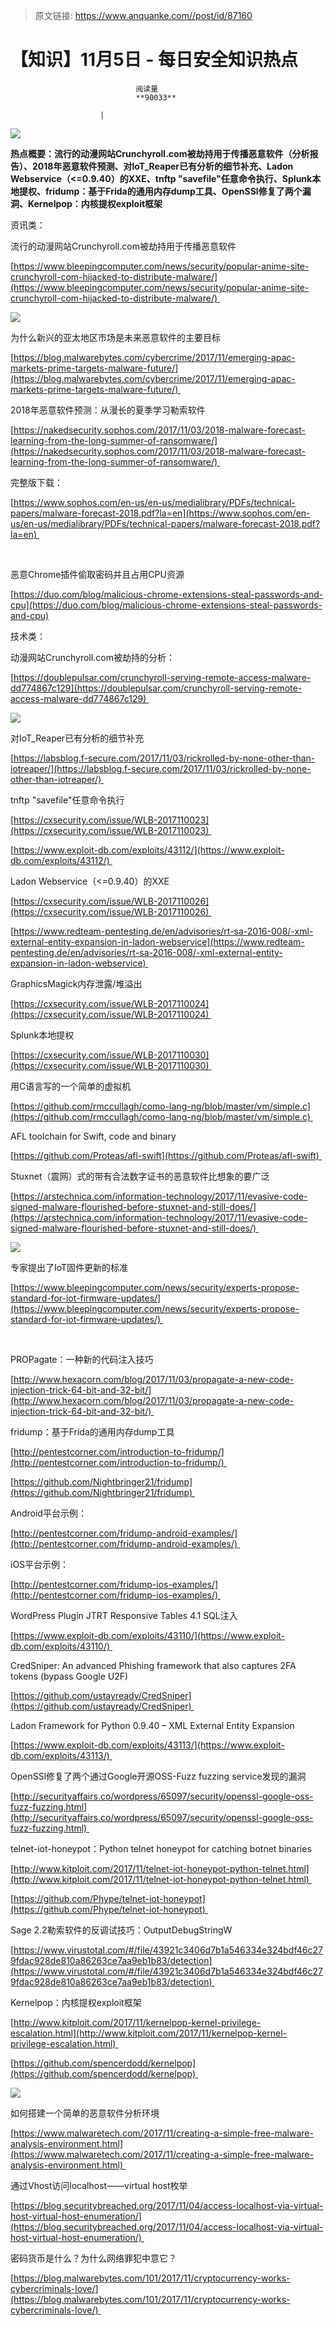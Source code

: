 > 原文链接: https://www.anquanke.com//post/id/87160 


# 【知识】11月5日 - 每日安全知识热点


                                阅读量   
                                **90033**
                            
                        |
                        
                                                                                    



[![](https://p4.ssl.qhimg.com/t011c8d009821dc676c.png)](https://p4.ssl.qhimg.com/t011c8d009821dc676c.png)

**热点概要：流行的动漫网站Crunchyroll.com被劫持用于传播恶意软件（分析报告）、2018年恶意软件预测、对IoT_Reaper已有分析的细节补充、Ladon Webservice（&lt;=0.9.40）的XXE、tnftp "savefile"任意命令执行、Splunk本地提权、fridump：基于Frida的通用内存dump工具、OpenSSl修复了两个漏洞、Kernelpop：内核提权exploit框架**



资讯类：

流行的动漫网站Crunchyroll.com被劫持用于传播恶意软件

[https://www.bleepingcomputer.com/news/security/popular-anime-site-crunchyroll-com-hijacked-to-distribute-malware/](https://www.bleepingcomputer.com/news/security/popular-anime-site-crunchyroll-com-hijacked-to-distribute-malware/) 

[![](https://p2.ssl.qhimg.com/t0124d2171dd1d34a23.png)](https://p2.ssl.qhimg.com/t0124d2171dd1d34a23.png)



为什么新兴的亚太地区市场是未来恶意软件的主要目标

[https://blog.malwarebytes.com/cybercrime/2017/11/emerging-apac-markets-prime-targets-malware-future/](https://blog.malwarebytes.com/cybercrime/2017/11/emerging-apac-markets-prime-targets-malware-future/) 



2018年恶意软件预测：从漫长的夏季学习勒索软件

[https://nakedsecurity.sophos.com/2017/11/03/2018-malware-forecast-learning-from-the-long-summer-of-ransomware/](https://nakedsecurity.sophos.com/2017/11/03/2018-malware-forecast-learning-from-the-long-summer-of-ransomware/) 

完整版下载：

[https://www.sophos.com/en-us/en-us/medialibrary/PDFs/technical-papers/malware-forecast-2018.pdf?la=en](https://www.sophos.com/en-us/en-us/medialibrary/PDFs/technical-papers/malware-forecast-2018.pdf?la=en) 

<br>



恶意Chrome插件偷取密码并且占用CPU资源



[https://duo.com/blog/malicious-chrome-extensions-steal-passwords-and-cpu](https://duo.com/blog/malicious-chrome-extensions-steal-passwords-and-cpu)



技术类：

动漫网站Crunchyroll.com被劫持的分析：

[https://doublepulsar.com/crunchyroll-serving-remote-access-malware-dd774867c129](https://doublepulsar.com/crunchyroll-serving-remote-access-malware-dd774867c129) 

[![](https://p1.ssl.qhimg.com/t012dcb2016da5a2f7d.png)](https://p1.ssl.qhimg.com/t012dcb2016da5a2f7d.png)



对IoT_Reaper已有分析的细节补充

[https://labsblog.f-secure.com/2017/11/03/rickrolled-by-none-other-than-iotreaper/](https://labsblog.f-secure.com/2017/11/03/rickrolled-by-none-other-than-iotreaper/) 



tnftp "savefile"任意命令执行

[https://cxsecurity.com/issue/WLB-2017110023](https://cxsecurity.com/issue/WLB-2017110023) 

[https://www.exploit-db.com/exploits/43112/](https://www.exploit-db.com/exploits/43112/) 



Ladon Webservice（&lt;=0.9.40）的XXE

[https://cxsecurity.com/issue/WLB-2017110026](https://cxsecurity.com/issue/WLB-2017110026) 

[https://www.redteam-pentesting.de/en/advisories/rt-sa-2016-008/-xml-external-entity-expansion-in-ladon-webservice](https://www.redteam-pentesting.de/en/advisories/rt-sa-2016-008/-xml-external-entity-expansion-in-ladon-webservice) 



GraphicsMagick内存泄露/堆溢出

[https://cxsecurity.com/issue/WLB-2017110024](https://cxsecurity.com/issue/WLB-2017110024) 



Splunk本地提权

[https://cxsecurity.com/issue/WLB-2017110030](https://cxsecurity.com/issue/WLB-2017110030) 



用C语言写的一个简单的虚拟机

[https://github.com/rmccullagh/como-lang-ng/blob/master/vm/simple.c](https://github.com/rmccullagh/como-lang-ng/blob/master/vm/simple.c) 



AFL toolchain for Swift, code and binary

[https://github.com/Proteas/afl-swift](https://github.com/Proteas/afl-swift) 



Stuxnet（震网）式的带有合法数字证书的恶意软件比想象的要广泛

[https://arstechnica.com/information-technology/2017/11/evasive-code-signed-malware-flourished-before-stuxnet-and-still-does/](https://arstechnica.com/information-technology/2017/11/evasive-code-signed-malware-flourished-before-stuxnet-and-still-does/) 

[![](https://p3.ssl.qhimg.com/t01fa67dac2e6c3a3d3.jpg)](https://p3.ssl.qhimg.com/t01fa67dac2e6c3a3d3.jpg)



专家提出了IoT固件更新的标准

[https://www.bleepingcomputer.com/news/security/experts-propose-standard-for-iot-firmware-updates/](https://www.bleepingcomputer.com/news/security/experts-propose-standard-for-iot-firmware-updates/) 

<br>

PROPagate：一种新的代码注入技巧

[http://www.hexacorn.com/blog/2017/11/03/propagate-a-new-code-injection-trick-64-bit-and-32-bit/](http://www.hexacorn.com/blog/2017/11/03/propagate-a-new-code-injection-trick-64-bit-and-32-bit/) 



fridump：基于Frida的通用内存dump工具

[http://pentestcorner.com/introduction-to-fridump/](http://pentestcorner.com/introduction-to-fridump/) 

[https://github.com/Nightbringer21/fridump](https://github.com/Nightbringer21/fridump) 

Android平台示例：

[http://pentestcorner.com/fridump-android-examples/](http://pentestcorner.com/fridump-android-examples/) 

iOS平台示例：

[http://pentestcorner.com/fridump-ios-examples/](http://pentestcorner.com/fridump-ios-examples/) 



WordPress Plugin JTRT Responsive Tables 4.1 SQL注入

[https://www.exploit-db.com/exploits/43110/](https://www.exploit-db.com/exploits/43110/) 



CredSniper: An advanced Phishing framework that also captures 2FA tokens (bypass Google U2F) 

[https://github.com/ustayready/CredSniper](https://github.com/ustayready/CredSniper) 



Ladon Framework for Python 0.9.40 – XML External Entity Expansion

[https://www.exploit-db.com/exploits/43113/](https://www.exploit-db.com/exploits/43113/) 



OpenSSl修复了两个通过Google开源OSS-Fuzz fuzzing service发现的漏洞

[http://securityaffairs.co/wordpress/65097/security/openssl-google-oss-fuzz-fuzzing.html](http://securityaffairs.co/wordpress/65097/security/openssl-google-oss-fuzz-fuzzing.html) 



telnet-iot-honeypot：Python telnet honeypot for catching botnet binaries 

[http://www.kitploit.com/2017/11/telnet-iot-honeypot-python-telnet.html](http://www.kitploit.com/2017/11/telnet-iot-honeypot-python-telnet.html) 

[https://github.com/Phype/telnet-iot-honeypot](https://github.com/Phype/telnet-iot-honeypot) 



Sage 2.2勒索软件的反调试技巧：OutputDebugStringW 

[https://www.virustotal.com/#/file/43921c3406d7b1a546334e324bdf46c279fdac928de810a86263ce7aa9eb1b83/detection](https://www.virustotal.com/#/file/43921c3406d7b1a546334e324bdf46c279fdac928de810a86263ce7aa9eb1b83/detection) 



Kernelpop：内核提权exploit框架

[http://www.kitploit.com/2017/11/kernelpop-kernel-privilege-escalation.html](http://www.kitploit.com/2017/11/kernelpop-kernel-privilege-escalation.html) 

[https://github.com/spencerdodd/kernelpop](https://github.com/spencerdodd/kernelpop) 

[![](https://p0.ssl.qhimg.com/t01b756008475f4fd82.png)](https://p0.ssl.qhimg.com/t01b756008475f4fd82.png)

如何搭建一个简单的恶意软件分析环境

[https://www.malwaretech.com/2017/11/creating-a-simple-free-malware-analysis-environment.html](https://www.malwaretech.com/2017/11/creating-a-simple-free-malware-analysis-environment.html) 



通过Vhost访问localhost——virtual host枚举

[https://blog.securitybreached.org/2017/11/04/access-localhost-via-virtual-host-virtual-host-enumeration/](https://blog.securitybreached.org/2017/11/04/access-localhost-via-virtual-host-virtual-host-enumeration/) 



密码货币是什么？为什么网络罪犯中意它？

[https://blog.malwarebytes.com/101/2017/11/cryptocurrency-works-cybercriminals-love/](https://blog.malwarebytes.com/101/2017/11/cryptocurrency-works-cybercriminals-love/) 


